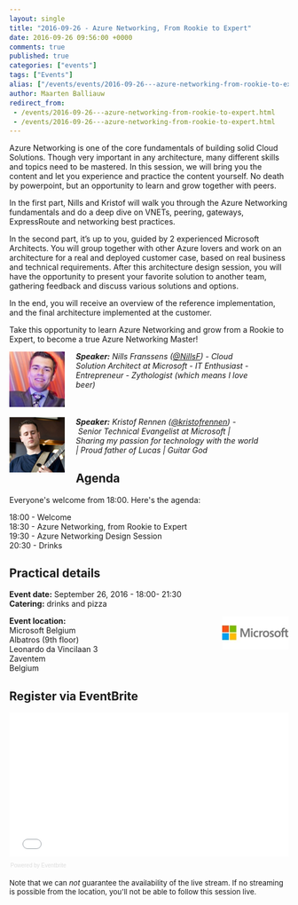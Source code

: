 ```yaml
---
layout: single
title: "2016-09-26 - Azure Networking, From Rookie to Expert"
date: 2016-09-26 09:56:00 +0000
comments: true
published: true
categories: ["events"]
tags: ["Events"]
alias: ["/events/events/2016-09-26---azure-networking-from-rookie-to-expert"]
author: Maarten Balliauw
redirect_from:
 - /events/2016-09-26---azure-networking-from-rookie-to-expert.html
 - /events/2016-09-26---azure-networking-from-rookie-to-expert.html
---
```


<p>Azure Networking is one of the core fundamentals of building solid Cloud Solutions. Though very important in any architecture, many different skills and topics need to be mastered. In this session, we will bring you the content and let you experience and practice the content yourself. No death by powerpoint, but an opportunity to learn and grow together with peers.</p>
<p>In the first part, Nills and Kristof will walk you through the Azure Networking fundamentals and do a deep dive on VNETs, peering, gateways, ExpressRoute and networking best practices.</p>
<p>In the second part, it&rsquo;s up to you, guided by 2 experienced Microsoft Architects. You will group together with other Azure lovers and work on an architecture for a real and deployed customer case, based on real business and technical requirements. After this architecture design session, you will have the opportunity to present your favorite solution to another team, gathering feedback and discuss various solutions and options.</p>
<p>In the end, you will receive an overview of the reference implementation, and the final architecture implemented at the customer.</p>
<p>Take this opportunity to learn Azure Networking and grow from a Rookie to Expert, to become a true Azure Networking Master!</p>
<p style="margin-bottom: 50px; width: 450px;"><em><img src="/assets/media/speakers/nills-franssens.jpg" alt="" align="left" width="100" height="100" style="margin-right: 20px;"><strong>Speaker:</strong> Nills Franssens (<a href="https://twitter.com/nillsf">@NillsF</a>) - Cloud Solution Architect at Microsoft - IT Enthusiast - Entrepreneur - Zythologist (which means I love beer)</em></p>
<p style="margin-bottom: 30px; width: 450px;"><em><img src="/assets/media/speakers/kristof-rennen2.png" alt="" align="left" width="100" height="100" style="margin-right: 20px;"><strong>Speaker:</strong> Kristof Rennen (<a href="http://twitter.com/kristofrennen">@kristofrennen</a>) -&nbsp;Senior Technical Evangelist at Microsoft | Sharing my passion for technology with the world | Proud father of Lucas | Guitar God</em></p>
<h2>Agenda</h2>
<p>Everyone's welcome from 18:00. Here's the agenda:</p>
<p>18:00 - Welcome<br>18:30&nbsp;-&nbsp;Azure Networking, from Rookie to Expert<br>19:30&nbsp;-&nbsp;Azure Networking Design Session<br>20:30&nbsp;- Drinks</p>
<h2>Practical details</h2>
<p><strong>Event date:</strong>&nbsp;September 26, 2016 - 18:00- 21:30<br><strong>Catering:</strong>&nbsp;drinks and pizza</p>
<p><strong><a href="http://www.microsoft.be" target="_blank"><img width="120" height="60" align="right" alt="" src="/assets/media/sponsors/logo-microsoft.jpg"></a>Event location:<br></strong>Microsoft Belgium<br>Albatros (9th floor)<br>Leonardo da Vincilaan 3<br>Zaventem<br>Belgium<strong><br></strong></p>
<h2>Register via EventBrite</h2>
<div style="width: 100%; text-align: left;"><iframe src="//eventbrite.com/tickets-external?eid=27250269289&amp;ref=etckt" frameborder="0" height="260" width="100%" vspace="0" hspace="0" marginheight="5" marginwidth="5" scrolling="auto" allowtransparency="true"></iframe>
<div style="font-family: Helvetica, Arial; font-size: 10px; padding: 5px 0 5px; margin: 2px; width: 100%; text-align: left;"><a class="powered-by-eb" style="color: #dddddd; text-decoration: none;" target="_blank" href="http://www.eventbrite.com/l/registration-online/">Powered by Eventbrite</a></div>
</div>
<p style="font-size: 13px; font-weight: normal;">Note that&nbsp;we can&nbsp;<em>not</em>&nbsp;guarantee the availability of the live stream. If no streaming is possible from the location, you'll not be able to follow this session live.</p>







